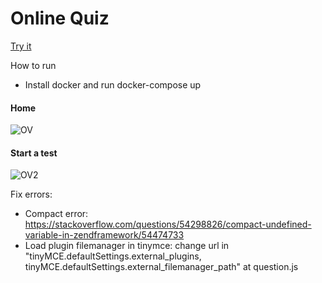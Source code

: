 # Online Quiz

[Try it](https://cleverish-clubs.000webhostapp.com/)

How to run
- Install docker and run docker-compose up

#### Home
![OV](https://github.com/nguyentu43/quiz/raw/master/screenshot01.png)

#### Start a test
![OV2](https://github.com/nguyentu43/quiz/raw/master/screenshot02.png)

Fix errors:
- Compact error: https://stackoverflow.com/questions/54298826/compact-undefined-variable-in-zendframework/54474733
- Load plugin filemanager in tinymce: change url in "tinyMCE.defaultSettings.external_plugins, tinyMCE.defaultSettings.external_filemanager_path" at question.js
